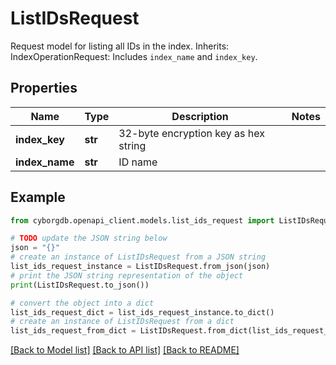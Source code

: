 # ListIDsRequest

Request model for listing all IDs in the index.  Inherits:     IndexOperationRequest: Includes `index_name` and `index_key`.

## Properties

Name | Type | Description | Notes
------------ | ------------- | ------------- | -------------
**index_key** | **str** | 32-byte encryption key as hex string | 
**index_name** | **str** | ID name | 

## Example

```python
from cyborgdb.openapi_client.models.list_ids_request import ListIDsRequest

# TODO update the JSON string below
json = "{}"
# create an instance of ListIDsRequest from a JSON string
list_ids_request_instance = ListIDsRequest.from_json(json)
# print the JSON string representation of the object
print(ListIDsRequest.to_json())

# convert the object into a dict
list_ids_request_dict = list_ids_request_instance.to_dict()
# create an instance of ListIDsRequest from a dict
list_ids_request_from_dict = ListIDsRequest.from_dict(list_ids_request_dict)
```
[[Back to Model list]](../README.md#documentation-for-models) [[Back to API list]](../README.md#documentation-for-api-endpoints) [[Back to README]](../README.md)


